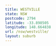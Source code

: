 ```yaml
---
title: WESTVILLE
state: NSW
postcode: 2794
latitude: -33.898505
longitude: 148.664838
url: /nsw/westville/
layout: suburb
---
```

